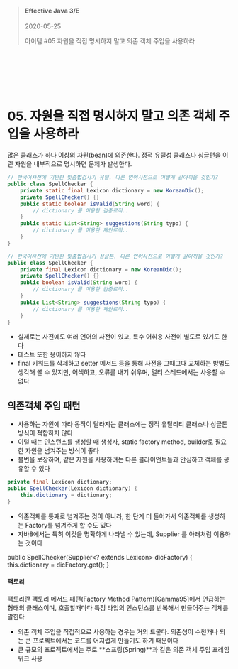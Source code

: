 

> #### Effective Java 3/E
> 2020-05-25
>
> 아이템 #05 자원을 직접 명시하지 말고 의존 객체 주입을 사용하라

<br><br><br><br><br>





# 05. 자원을 직접 명시하지 말고 의존 객체 주입을 사용하라

많은 클래스가 하나 이상의 자원(bean)에 의존한다. 
정적 유틸성 클래스나 싱글턴을 이런 자원을 내부적으로 명시하면 문제가 발생한다.

``` java
// 한국어사전에 기반한 맞춤법검사기 유틸. 다른 언어사전으로 어떻게 갈아끼울 것인가?
public class SpellChecker {
    private static final Lexicon dictionary = new KoreanDic();
    private SpellChecker() {}
    public static boolean isValid(String word) { 
        // dictionary 를 이용한 검증로직..
    }
    public static List<String> suggestions(String typo) {
        // dictionary 를 이용한 제안로직..
    }
}

// 한국어사전에 기반한 맞춤법검사기 싱글톤. 다른 언어사전으로 어떻게 갈아끼울 것인가?
public class SpellChecker {
    private final Lexicon dictionary = new KoreanDic();
    private SpellChecker() {}
    public boolean isValid(String word) { 
        // dictionary 를 이용한 검증로직..
    }
    public List<String> suggestions(String typo) {
        // dictionary 를 이용한 제안로직..
    }
}
```
* 실제로는 사전에도 여러 언어의 사전이 있고, 특수 어휘용 사전이 별도로 있기도 한다
* 테스트 또한 용이하지 않다
* final 키워드를 삭제하고 setter 메서드 등을 통해 사전을 그때그때 교체하는 방법도 생각해 볼 수 있지만, 어색하고, 오류를 내기 쉬우며, 멀티 스레드에서는 사용할 수 없다


## 의존객체 주입 패턴

* 사용하는 자원에 따라 동작이 달라지는 클래스에는 정적 유틸리티 클래스나 싱글톤 방식이 적합하지 않다
* 이럴 때는 인스턴스를 생성할 때 생성자, static factory method, builder로 필요한 자원을 넘겨주는 방식이 좋다
* 불변을 보장하며, 같은 자원을 사용하려는 다른 클라이언트들과 안심하고 객체를 공유할 수 있다

``` java
private final Lexicon dictionary;
public SpellChecker(Lexicon dictionary) {
    this.dictionary = dictionary;
}
```

* 의존객체를 통째로 넘겨주는 것이 아니라, 한 단계 더 들어가서 의존객체를 생성하는 Factory를 넘겨주게 할 수도 있다
* 자바8에서는 특히 이것을 명확하게 나타낼 수 있는데, Supplier 를 아래처럼 이용하는 것이다

public SpellChecker(Supplier<? extends Lexicon> dicFactory) {
    this.dictionary = dicFactory.get();
}

#### 팩토리

팩토리란 팩토리 메서드 패턴(Factory Method Pattern)[Gamma95]에서 언급하는 형태의 클래스이며, 호출할때마다 특정 타입의 인스턴스를 반복해서 만들어주는 객체를 말한다

* 의존 객체 주입을 직접적으로 사용하는 경우는 거의 드물다. 의존성이 수천개나 되는 큰 프로젝트에서는 코드를 어지럽게 만들기도 하기 때문이다
* 큰 규모의 프로젝트에서는 주로 **스프링(Spring)**과 같은 의존 객체 주입 프레임워크 사용
